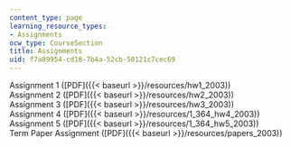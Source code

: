 ```yaml
---
content_type: page
learning_resource_types:
- Assignments
ocw_type: CourseSection
title: Assignments
uid: f7a89954-cd18-7b4a-52cb-50121c7cec69
---
```


Assignment 1 ([PDF]({{< baseurl >}}/resources/hw1_2003))  
Assignment 2 ([PDF]({{< baseurl >}}/resources/hw2_2003))  
Assignment 3 ([PDF]({{< baseurl >}}/resources/hw3_2003))  
Assignment 4 ([PDF]({{< baseurl >}}/resources/1_364_hw4_2003))  
Assignment 5 ([PDF]({{< baseurl >}}/resources/1_364_hw5_2003))  
Term Paper Assignment ([PDF]({{< baseurl >}}/resources/papers_2003))